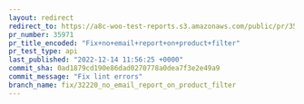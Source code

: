 ```yaml
---
layout: redirect
redirect_to: https://a8c-woo-test-reports.s3.amazonaws.com/public/pr/35971/api/index.html
pr_number: 35971
pr_title_encoded: "Fix+no+email+report+on+product+filter"
pr_test_type: api
last_published: "2022-12-14 11:56:25 +0000"
commit_sha: 0ad1879cd190e86dad0270778a0dea7f3e2e49a9
commit_message: "Fix lint errors"
branch_name: fix/32220_no_email_report_on_product_filter
---
```

